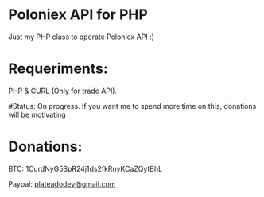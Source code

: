 # Poloniex API for PHP
Just my PHP class to operate Poloniex API :)

# Requeriments:
PHP & CURL (Only for trade API).

#Status:
On progress. If you want me to spend more time on this, donations will be motivating

# Donations:
BTC: 1CurdNyG5SpR24j1ds2fkRnyKCaZQytBhL

Paypal: plateadodev@gmail.com